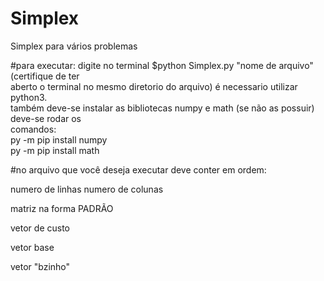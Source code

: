 # Simplex
Simplex para vários problemas


#para executar:
digite no terminal $python Simplex.py "nome de arquivo" (certifique de ter 		
aberto o terminal no mesmo diretorio do arquivo) é necessario utilizar python3.				
também deve-se instalar as bibliotecas numpy e math (se não as possuir) deve-se rodar os 		
comandos:																						
py -m pip install numpy																		
py -m pip install math																		

#no arquivo que você deseja executar deve conter em ordem:

numero de linhas
numero de colunas

matriz na forma PADRÃO

vetor de custo

vetor base

vetor "bzinho"

